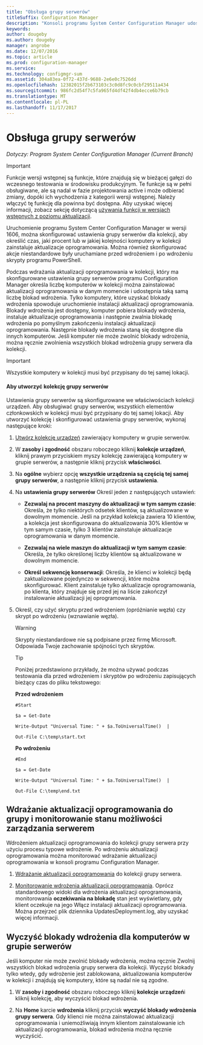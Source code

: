 ```yaml
---
title: "Obsługa grupy serwerów"
titleSuffix: Configuration Manager
description: "Konsoli programu System Center Configuration Manager udostępnia alarmy i Stany monitorowania aktualizacji i zgodności."
keywords: 
author: dougeby
ms.author: dougeby
manager: angrobe
ms.date: 12/07/2016
ms.topic: article
ms.prod: configuration-manager
ms.service: 
ms.technology: configmgr-sum
ms.assetid: 304a83ea-0f72-437d-9688-2e6e0c7526dd
ms.openlocfilehash: 12382015f2b673103c3c0d8fc9c0cbf29511a434
ms.sourcegitcommit: 986fc2d54f7c5fa965fd4df42f4db4ecce6b79cb
ms.translationtype: MT
ms.contentlocale: pl-PL
ms.lasthandoff: 11/17/2017
---
```

# <a name="service-a-server-group"></a>Obsługa grupy serwerów

*Dotyczy: Program System Center Configuration Manager (Current Branch)*

>[!IMPORTANT]
>Funkcje wersji wstępnej są funkcje, które znajdują się w bieżącej gałęzi do wczesnego testowania w środowisku produkcyjnym. Te funkcje są w pełni obsługiwane, ale są nadal w fazie projektowania active i może odbierać zmiany, dopóki ich wychodzenia z kategorii wersji wstępnej. Należy włączyć tę funkcję dla powinna być dostępna. Aby uzyskać więcej informacji, zobacz sekcję dotyczącą [używania funkcji w wersjach wstępnych z poziomu aktualizacji](https://docs.microsoft.com/sccm/core/servers/manage/install-in-console-updates#bkmk_prerelease).

Uruchomienie programu System Center Configuration Manager w wersji 1606, można skonfigurować ustawienia grupy serwerów dla kolekcji, aby określić czas, jaki procent lub w jakiej kolejności komputery w kolekcji zainstaluje aktualizacje oprogramowania. Można również skonfigurować akcje niestandardowe były uruchamiane przed wdrożeniem i po wdrożeniu skrypty programu PowerShell.

Podczas wdrażania aktualizacji oprogramowania w kolekcji, który ma skonfigurowane ustawienia grupy serwerów programu Configuration Manager określa liczbę komputerów w kolekcji można zainstalować aktualizacji oprogramowania w danym momencie i udostępnia taką samą liczbę blokad wdrożenia. Tylko komputery, które uzyskać blokady wdrożenia spowoduje uruchomienie instalacji aktualizacji oprogramowania. Blokady wdrożenia jest dostępny, komputer pobiera blokady wdrożenia, instaluje aktualizacje oprogramowania i następnie zwalnia blokadę wdrożenia po pomyślnym zakończeniu instalacji aktualizacji oprogramowania. Następnie blokady wdrożenia staną się dostępne dla innych komputerów. Jeśli komputer nie może zwolnić blokady wdrożenia, można ręcznie zwolnienia wszystkich blokad wdrożenia grupy serwera dla kolekcji.

>[!IMPORTANT]
>Wszystkie komputery w kolekcji musi być przypisany do tej samej lokacji.

#### <a name="to-create-a-collection-for-a-server-group"></a>Aby utworzyć kolekcję grupy serwerów  
Ustawienia grupy serwerów są skonfigurowane we właściwościach kolekcji urządzeń. Aby obsługiwać grupy serwerów, wszystkich elementów członkowskich w kolekcji musi być przypisany do tej samej lokacji. Aby utworzyć kolekcję i skonfigurować ustawienia grupy serwerów, wykonaj następujące kroki:
1.  [Utwórz kolekcję urządzeń](../../core/clients/manage/collections/create-collections.md) zawierający komputery w grupie serwerów.  

2.  W **zasoby i zgodność** obszaru roboczego kliknij **kolekcje urządzeń**, kliknij prawym przyciskiem myszy kolekcję zawierającą komputery w grupie serwerów, a następnie kliknij przycisk **właściwości**.  

3.  Na **ogólne** wybierz opcję **wszystkie urządzenia są częścią tej samej grupy serwerów**, a następnie kliknij przycisk **ustawienia**.  

4.  Na **ustawienia grupy serwerów** Określ jeden z następujących ustawień:  

    -   **Zezwalaj na procent maszyny do aktualizacji w tym samym czasie**: Określa, że tylko niektórych odsetek klientów, są aktualizowane w dowolnym momencie. Jeśli na przykład kolekcja zawiera 10 klientów, a kolekcja jest skonfigurowana do aktualizowania 30% klientów w tym samym czasie, tylko 3 klientów zainstaluje aktualizacje oprogramowania w danym momencie.  

    -   **Zezwalaj na wiele maszyn do aktualizacji w tym samym czasie**: Określa, że tylko określonej liczby klientów są aktualizowane w dowolnym momencie.  

    -   **Określ sekwencję konserwacji**: Określa, że klienci w kolekcji będą zaktualizowane pojedynczo w sekwencji, które można skonfigurować. Klient zainstaluje tylko aktualizacje oprogramowania, po klienta, który znajduje się przed jej na liście zakończył instalowanie aktualizacji jej oprogramowania.  

5.  Określ, czy użyć skryptu przed wdrożeniem (opróżnianie węzła) czy skrypt po wdrożeniu (wznawianie węzła).  

    > [!WARNING]
    > Skrypty niestandardowe nie są podpisane przez firmę Microsoft. Odpowiada Twoje zachowanie spójności tych skryptów.

    > [!TIP]  
    > Poniżej przedstawiono przykłady, że można używać podczas testowania dla przed wdrożeniem i skryptów po wdrożeniu zapisujących bieżący czas do pliku tekstowego:  
    >   
    >  **Przed wdrożeniem**  
    >   
    >  `#Start`  
    >   
    >  `$a = Get-Date`  
    >   
    >  `Write-Output "Universal Time: " + $a.ToUniversalTime()  |`  
    >   
    >  `Out-File C:\temp\start.txt`  
    >   
    >  **Po wdrożeniu**  
    >   
    >  `#End`  
    >   
    >  `$a = Get-Date`  
    >   
    >  `Write-Output "Universal Time: " + $a.ToUniversalTime()  |`  
    >   
    >  `Out-File C:\temp\end.txt`  

## <a name="deploy-software-updates-to-the-server-group-and-monitor-status"></a>Wdrażanie aktualizacji oprogramowania do grupy i monitorowanie stanu możliwości zarządzania serwerem  
Wdrożeniem aktualizacji oprogramowania do kolekcji grupy serwera przy użyciu procesu typowe wdrożenie. Po wdrożeniu aktualizacji oprogramowania można monitorować wdrażanie aktualizacji oprogramowania w konsoli programu Configuration Manager.
1.  [Wdrażanie aktualizacji oprogramowania](manually-deploy-software-updates.md) do kolekcji grupy serwera.   

2.  [Monitorowanie wdrożenia aktualizacji oprogramowania](monitor-software-updates.md). Oprócz standardowego widoki dla wdrożenia aktualizacji oprogramowania, monitorowania **oczekiwania na blokadę** stan jest wyświetlany, gdy klient oczekuje na jego Włącz instalacji aktualizacji oprogramowania. Można przejrzeć plik dziennika UpdatesDeployment.log, aby uzyskać więcej informacji.


## <a name="clear-the-deployment-locks-for-computers-in-a-server-group"></a>Wyczyść blokady wdrożenia dla komputerów w grupie serwerów  
Jeśli komputer nie może zwolnić blokady wdrożenia, można ręcznie Zwolnij wszystkich blokad wdrożenia grupy serwera dla kolekcji. Wyczyść blokady tylko wtedy, gdy wdrożenie jest zablokowana, aktualizowania komputerów w kolekcji i znajdują się komputery, które są nadal nie są zgodne.  
1.  W **zasoby i zgodność** obszaru roboczego kliknij **kolekcje urządzeń**i kliknij kolekcję, aby wyczyścić blokad wdrożenia.  

2.  Na **Home** karcie **wdrożenia** kliknij przycisk **wyczyść blokady wdrożenia grupy serwera**. Gdy klienci nie można zainstalować aktualizacji oprogramowania i uniemożliwiają innym klientom zainstalowanie ich aktualizacji oprogramowania, blokad wdrożenia można ręcznie wyczyścić.  
